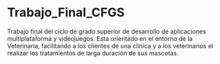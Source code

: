 # Trabajo_Final_CFGS
Trabajo final del ciclo de grado superior de desarrollo de aplicaciones multiplataforma y videojuegos.
Esta orientado en el entorno de la Veterinaria, facilitando a los clientes de una clinica y a los veterinarios el realizar los tratamientos de larga duración de sus mascotas.
